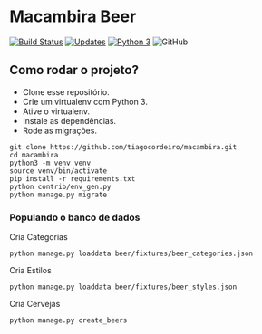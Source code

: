 # Macambira Beer
[![Build Status](https://travis-ci.org/tiagocordeiro/macambira.svg?branch=master)](https://travis-ci.org/tiagocordeiro/macambira)
[![Updates](https://pyup.io/repos/github/tiagocordeiro/macambira/shield.svg)](https://pyup.io/repos/github/tiagocordeiro/macambira/)
[![Python 3](https://pyup.io/repos/github/tiagocordeiro/macambira/python-3-shield.svg)](https://pyup.io/repos/github/tiagocordeiro/macambira/)
![GitHub](https://img.shields.io/github/license/mashape/apistatus.svg)


## Como rodar o projeto?

* Clone esse repositório.
* Crie um virtualenv com Python 3.
* Ative o virtualenv.
* Instale as dependências.
* Rode as migrações.

```
git clone https://github.com/tiagocordeiro/macambira.git
cd macambira
python3 -m venv venv
source venv/bin/activate
pip install -r requirements.txt
python contrib/env_gen.py
python manage.py migrate
```

### Populando o banco de dados


Cria Categorias
```
python manage.py loaddata beer/fixtures/beer_categories.json
```

Cria Estilos
```
python manage.py loaddata beer/fixtures/beer_styles.json
```

Cria Cervejas
```
python manage.py create_beers
```
